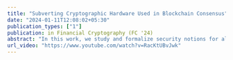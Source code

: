 ```yaml
---
title: "Subverting Cryptographic Hardware Used in Blockchain Consensus"
date: "2024-01-11T12:08:02+05:30"
publication_types: ["1"]
publication: in Financial Cryptography (FC '24)
abstract: "In this work, we study and formalize security notions for algorithm substitution attacks (ASAs) on em cryptographic puzzles. Puzzles are difficult problems that require an investment of computation, memory, or some other related resource. They are heavily used as a building block for the consensus networks used by cryptocurrencies. These include primitives such as proof-of-work, proof-of-space, and verifiable delay functions (VDFs). Due to economies of scale, these networks increasingly rely on a small number of companies to construct opaque hardware or software (e.g., GPU or FPGA images): this dependency raises concerns about cryptographic subversion. Unlike the algorithms considered by previous ASAs, cryptographic puzzles do not rely on secret keys and thus enable a very different set of attacks. We first explore the threat model for these systems and then propose concrete attacks that (1) selectively reduce a victim's solving capability ( e.g., hashrate) and (2) exfiltrate puzzle solutions to an attacker. We then propose defenses, several of which can be applied to existing cryptocurrency hardware with minimal changes. We also find that mining devices for many major proof-of-work cryptocurrencies already demonstrate errors exactly how a potentially subverted device would. Given that these attacks are relevant to all proof of work cryptocurrencies that have a combined market capitalization of around a few hundred billion dollars (2022), we recommend that all vulnerable mining protocols consider making the suggested adaptations today."
url_video: "https://www.youtube.com/watch?v=RacKtUBvJwk"
---
```

